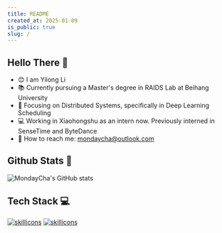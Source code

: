 ```yaml
---
title: README
created_at: 2025-01-09
is_public: true
slug: /
---
```


## Hello There 👋

- 😊 I am Yilong Li
- 📚 Currently pursuing a Master's degree in RAIDS Lab at Beihang University
- 🌱 Focusing on Distributed Systems, specifically in Deep Learning Scheduling
- 💻 Working in Xiaohongshu as an intern now. Previously interned in SenseTime and ByteDance
- 📮 How to reach me: [mondaycha@outlook.com](mailto:mondaycha@outlook.com)

## Github Stats 🔭

![MondayCha's GitHub stats](https://github-readme-stats.vercel.app/api?username=MondayCha&show_icons=true&theme=transparent)

## Tech Stack 💻

[![skillicons](https://skillicons.dev/icons?i=kubernetes,docker,grafana,prometheus,go,cpp,rust,ts,python,ruby,bash,postgres,mysql,mongodb,pnpm,react,tailwind,tauri&perline=9)](https://github.com/anuraghazra/github-readme-stats#gh-dark-mode-only)
[![skillicons](https://skillicons.dev/icons?i=kubernetes,docker,grafana,prometheus,go,cpp,rust,ts,python,ruby,bash,postgres,mysql,mongodb,pnpm,react,tailwind,tauri&perline=9&theme=light)](https://github.com/anuraghazra/github-readme-stats#gh-light-mode-only)

